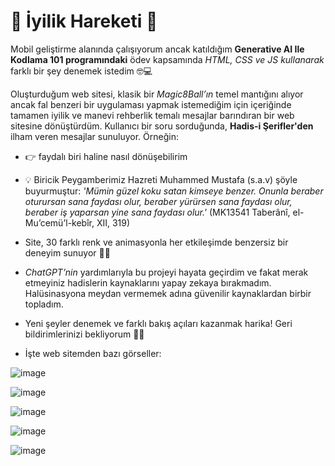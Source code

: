 # 🌟 İyilik Hareketi 🌟

Mobil geliştirme alanında çalışıyorum ancak katıldığım **Generative AI Ile Kodlama 101 programındaki**  ödev kapsamında *HTML, CSS ve JS kullanarak* farklı bir şey denemek istedim 🤓💻

Oluşturduğum web sitesi, klasik bir  *Magic8Ball’ın* temel mantığını alıyor ancak fal benzeri bir uygulaması yapmak istemediğim için içeriğinde tamamen iyilik ve manevi rehberlik temalı mesajlar barındıran bir web sitesine dönüştürdüm.
Kullanıcı bir soru sorduğunda, **Hadis-i Şerifler'den** ilham veren mesajlar sunuluyor. Örneğin:

- 👉 faydalı biri haline nasıl dönüşebilirim
- 💡 Biricik Peygamberimiz Hazreti Muhammed Mustafa (s.a.v) şöyle buyurmuştur:
*'Mümin güzel koku satan kimseye benzer. Onunla beraber oturursan sana faydası olur, beraber yürürsen sana faydası olur, beraber iş yaparsan yine sana faydası olur.'*
(MK13541 Taberânî, el-Mu’cemü’l-kebîr, XII, 319)

- Site, 30 farklı renk ve animasyonla her etkileşimde benzersiz bir deneyim sunuyor 🎨✨
- *ChatGPT’nin* yardımlarıyla bu projeyi hayata geçirdim ve fakat merak etmeyiniz hadislerin kaynaklarını yapay zekaya bırakmadım. Halüsinasyona meydan vermemek adına güvenilir kaynaklardan birbir topladım.

- Yeni şeyler denemek ve farklı bakış açıları kazanmak harika! Geri bildirimlerinizi bekliyorum 🙌🚀

- İşte web sitemden bazı görseller:



![image](https://github.com/user-attachments/assets/efbf8aeb-6306-4e25-9175-069bac31da7c)


![image](https://github.com/user-attachments/assets/7b942b79-d94c-4381-b3bc-1235a2ca6a73)


![image](https://github.com/user-attachments/assets/cccd48d8-3549-4d38-8e2b-a1be9fc52623)


![image](https://github.com/user-attachments/assets/c198ff27-56f5-4c68-be70-d3d890d9f8e9)


![image](https://github.com/user-attachments/assets/02c0dd37-5ee2-410b-8da8-0701d407fa35)

